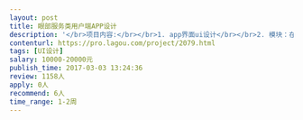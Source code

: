 ```yaml
---                
layout: post       
title: 眼部服务类用户端APP设计           
description: '</br>项目内容:</br></br>1. app界面ui设计</br></br>2. 模块：在线诊断，方案疗程，商城，个人中心</br>'     
contenturl: https://pro.lagou.com/project/2079.html      
tags: [UI设计]            
salary: 10000-20000元          
publish_time: 2017-03-03 13:24:36         
review: 1158人                   
apply: 0人                   
recommend: 6人                   
time_range: 1-2周              
---                 
```

